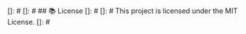 <!-- this should be ignored by git -->
[]: # 
[]: # ## 📚 License
[]: # 
[]: # This project is licensed under the MIT License.
[]: #